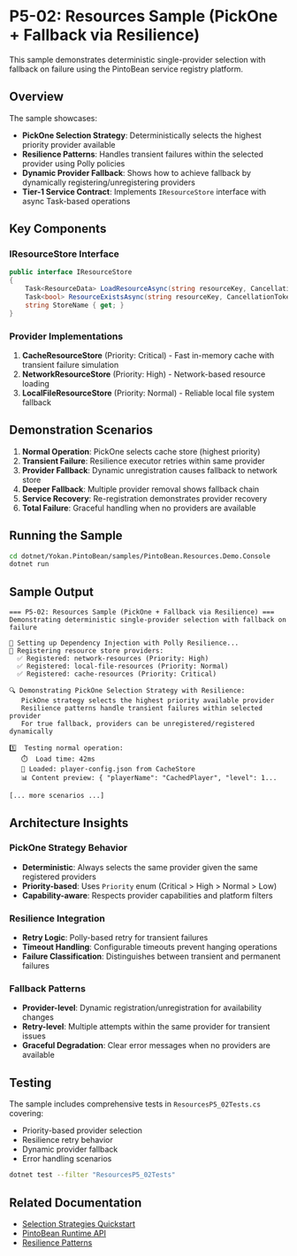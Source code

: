 # P5-02: Resources Sample (PickOne + Fallback via Resilience)

This sample demonstrates deterministic single-provider selection with fallback on failure using the PintoBean service registry platform.

## Overview

The sample showcases:

- **PickOne Selection Strategy**: Deterministically selects the highest priority provider available
- **Resilience Patterns**: Handles transient failures within the selected provider using Polly policies
- **Dynamic Provider Fallback**: Shows how to achieve fallback by dynamically registering/unregistering providers
- **Tier-1 Service Contract**: Implements `IResourceStore` interface with async Task-based operations

## Key Components

### IResourceStore Interface
```csharp
public interface IResourceStore
{
    Task<ResourceData> LoadResourceAsync(string resourceKey, CancellationToken cancellationToken = default);
    Task<bool> ResourceExistsAsync(string resourceKey, CancellationToken cancellationToken = default);
    string StoreName { get; }
}
```

### Provider Implementations
1. **CacheResourceStore** (Priority: Critical) - Fast in-memory cache with transient failure simulation
2. **NetworkResourceStore** (Priority: High) - Network-based resource loading
3. **LocalFileResourceStore** (Priority: Normal) - Reliable local file system fallback

## Demonstration Scenarios

1. **Normal Operation**: PickOne selects cache store (highest priority)
2. **Transient Failure**: Resilience executor retries within same provider
3. **Provider Fallback**: Dynamic unregistration causes fallback to network store
4. **Deeper Fallback**: Multiple provider removal shows fallback chain
5. **Service Recovery**: Re-registration demonstrates provider recovery
6. **Total Failure**: Graceful handling when no providers are available

## Running the Sample

```bash
cd dotnet/Yokan.PintoBean/samples/PintoBean.Resources.Demo.Console
dotnet run
```

## Sample Output

```
=== P5-02: Resources Sample (PickOne + Fallback via Resilience) ===
Demonstrating deterministic single-provider selection with fallback on failure

🔧 Setting up Dependency Injection with Polly Resilience...
📝 Registering resource store providers:
  ✅ Registered: network-resources (Priority: High)
  ✅ Registered: local-file-resources (Priority: Normal)  
  ✅ Registered: cache-resources (Priority: Critical)

🔍 Demonstrating PickOne Selection Strategy with Resilience:
   PickOne strategy selects the highest priority available provider
   Resilience patterns handle transient failures within selected provider
   For true fallback, providers can be unregistered/registered dynamically

1️⃣  Testing normal operation:
   ⏱️  Load time: 42ms
   📄 Loaded: player-config.json from CacheStore
   📊 Content preview: { "playerName": "CachedPlayer", "level": 1...

[... more scenarios ...]
```

## Architecture Insights

### PickOne Strategy Behavior
- **Deterministic**: Always selects the same provider given the same registered providers
- **Priority-based**: Uses `Priority` enum (Critical > High > Normal > Low)
- **Capability-aware**: Respects provider capabilities and platform filters

### Resilience Integration
- **Retry Logic**: Polly-based retry for transient failures
- **Timeout Handling**: Configurable timeouts prevent hanging operations
- **Failure Classification**: Distinguishes between transient and permanent failures

### Fallback Patterns
- **Provider-level**: Dynamic registration/unregistration for availability changes
- **Retry-level**: Multiple attempts within the same provider for transient issues
- **Graceful Degradation**: Clear error messages when no providers are available

## Testing

The sample includes comprehensive tests in `ResourcesP5_02Tests.cs` covering:
- Priority-based provider selection
- Resilience retry behavior
- Dynamic provider fallback
- Error handling scenarios

```bash
dotnet test --filter "ResourcesP5_02Tests"
```

## Related Documentation

- [Selection Strategies Quickstart](../../../../docs/selection-strategies-quickstart.md)
- [PintoBean Runtime API](../../src/Yokan.PintoBean.Runtime/)
- [Resilience Patterns](../../src/Yokan.PintoBean.Runtime/PollyResilienceExecutor.cs)